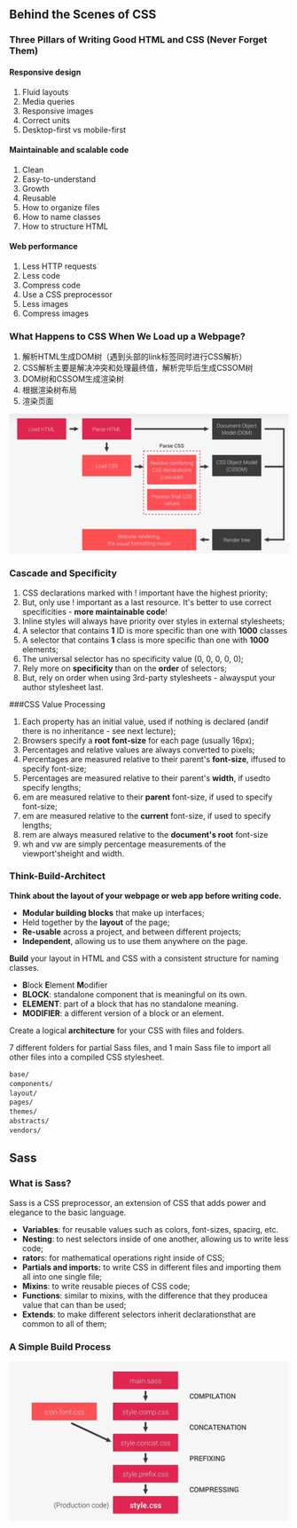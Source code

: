 ## Behind the Scenes of CSS

### Three Pillars of Writing Good HTML and CSS (Never Forget Them)

#### Responsive design

1. Fluid layouts
2. Media queries
3. Responsive images
4. Correct units
5. Desktop-first vs mobile-first

#### Maintainable and scalable code

1. Clean
2. Easy-to-understand
3. Growth
4. Reusable
5. How to organize files
6. How to name classes
7. How to structure HTML

#### Web performance

1. Less HTTP requests
2. Less code
3. Compress code
4. Use a CSS preprocessor
5. Less images
6. Compress images

### What Happens to CSS When We Load up a Webpage?

1. 解析HTML生成DOM树（遇到头部的link标签同时进行CSS解析）
2. CSS解析主要是解决冲突和处理最终值，解析完毕后生成CSSOM树 
3. DOM树和CSSOM生成渲染树 
4. 根据渲染树布局 
5. 渲染页面

<img src="../img/CSS-frontRender.png" alt="CSS-frontRender" title="CSS-frontRender" style="zoom:50%;" />



### Cascade and Specificity

1. CSS declarations marked with ! important have the highest priority;
2. But, only use ! important as a last resource. It's better to use correct specificities - **more maintainable code**!
3. Inline styles will always have priority over styles in external stylesheets;
4. A selector that contains **1** ID is more specific than one with **1000** classes
5. A selector that contains **1** class is more specific than one with **1000** elements;
6. The universal selector  has no specificity value (0, 0, 0, 0, 0);
7. Rely more on **specificity** than on the **order** of selectors;
8. But, rely on order when using 3rd-party stylesheets - alwaysput your author stylesheet last.

###CSS Value Processing

1. Each property has an initial value, used if nothing is declared (andif there is no inheritance - see next lecture);
2. Browsers specify a **root font-size** for each page (usually 16px);
3. Percentages and relative values are always converted to pixels;
4. Percentages are measured relative to their parent's **font-size**, iffused to specify font-size;
5. Percentages are measured relative to their parent's **width**, if usedto specify lengths;
6. em are measured relative to their **parent** font-size, if used to specify font-size;
7. em are measured relative to the **current** font-size, if used to specify lengths;
8. rem are always measured relative to the **document's root** font-size
9. wh and vw are simply percentage measurements of the viewport'sheight and width.

### Think-Build-Architect

**Think about the layout of your webpage or web app before writing code.**

- **Modular building blocks** that make up interfaces;
- Held together by the **layout** of the page;
- **Re-usable** across a project, and between different projects;
- **Independent**, allowing us to use them anywhere on the page.

**Build** your layout in HTML and CSS with a consistent structure for naming classes.

- **B**lock **E**lement **M**odifier
- **BLOCK**: standalone component that is meaningful on its own.
- **ELEMENT**: part of a block that has no standalone meaning.
- **MODIFIER**: a different version of a block or an element.

Create a logical **architecture** for your CSS with files and folders.

7 different folders for partial Sass files, and 1 main Sass file to import all other files into a compiled CSS stylesheet.

```css
base/
components/
layout/
pages/
themes/
abstracts/
vendors/
```



## Sass

### What is Sass?

Sass is a CSS preprocessor, an extension of CSS that adds power and elegance to the basic language.

- **Variables**: for reusable values such as colors, font-sizes, spacirg, etc.
- **Nesting**: to nest selectors inside of one another, allowing us to write less code;
- **rator**s: for mathematical operations right inside of CSS;
- **Partials and imports:** to write CSS in different files and importing them all into one single file;
- **Mixins**: to write reusable pieces of CSS code;
- **Functions**: similar to mixins, with the difference that they producea value that can than be used;
- **Extends**: to make different selectors inherit declarationsthat are common to all of them;

### A Simple Build Process

<img src="../img/buildProcess.png" alt="CSS-buildProcess" title="CSS-buildProcess" style="zoom:50%;" />



